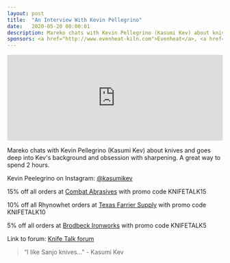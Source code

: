 ```yaml
---
layout: post
title:  "An Interview With Kevin Pellegrino"
date:   2020-05-20 00:00:01
description: Mareko chats with Kevin Pellegrino (Kasumi Kev) about knives and goes deep into Kev's background and obsession with sharpening. A great way to spend 2 hours. 
sponsors: <a href="http://www.evenheat-kiln.com">Evenheat</a>, <a href="http://www.combatabrasives.com">Combat Abrasives</a>, <a href="https://www.indasa-abrasives.com">IndasaUSA</a>,  <a href="http://www.texasfarriersupply.com">Texas Farrier Supply</a> and <a href="https://www.brodbeckironworks.com">Brodbeck Ironworks</a>.
---
```

                
<iframe frameborder="0" height="200" scrolling="no" src="https://playlist.megaphone.fm?e=TMN1376324814&light=true" width="100%"></iframe>

Mareko chats with Kevin Pellegrino (Kasumi Kev) about knives and goes deep into Kev's background and obsession with sharpening. A great way to spend 2 hours.  











   
  










Kevin Peelegrino on Instagram: <a href="https://www.instagram.com/kasumikev/">@kasumikev</a>    

            














  
15% off all orders at  <a href="http://www.combatabrasives.com">Combat Abrasives</a> with promo code KNIFETALK15

10% off all Rhynowhet orders at  <a href="http://www.texasfarriersupply.com">Texas Farrier Supply</a> with promo code KNIFETALK10  

5% off all orders at <a href="https://www.brodbeckironworks.com">Brodbeck Ironworks</a> with promo code KNIFETALK5
 

   
  

Link to forum: <a href="http://forum.knifetalk.net">Knife Talk forum</a>




 


<blockquote class="largeQuote">“I like Sanjo knives..." - Kasumi Kev</blockquote>



